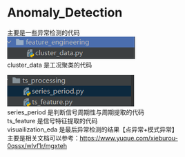 # Anomaly_Detection
主要是一些异常检测的代码  
![img_1.png](img_1.png)  
cluster_data 是工况聚类的代码  

![img_2.png](img_2.png)  
series_period 是判断信号周期性与周期提取的代码  
ts_feature 是信号特征提取的代码    
visuailization_eda 是最后异常检测的结果【点异常+模式异常】  
主要是相关文档可以参考：https://www.yuque.com/xieburou-0qssx/wlvf1r/mgxteh  
